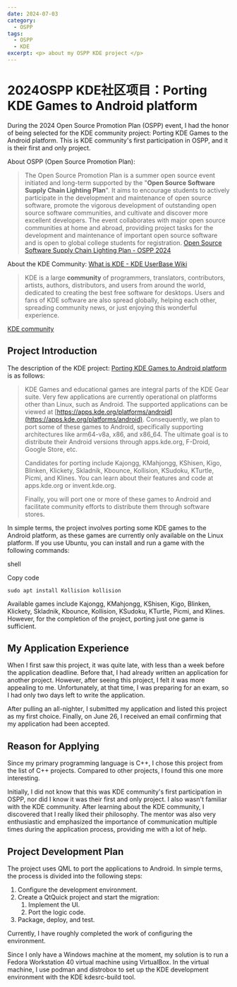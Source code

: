 ```yaml
---
date: 2024-07-03
category:
  - OSPP
tags:
  - OSPP
  - KDE
excerpt: <p> about my OSPP KDE project </p>
---
```



# 2024OSPP KDE社区项目：Porting KDE Games to Android platform

During the 2024 Open Source Promotion Plan (OSPP) event, I had the honor of being selected for the KDE community project: Porting KDE Games to the Android platform. This is KDE community's first participation in OSPP, and it is their first and only project.

About OSPP (Open Source Promotion Plan):

> The Open Source Promotion Plan is a summer open source event initiated and long-term supported by the "**Open Source Software Supply Chain Lighting Plan**". It aims to encourage students to actively participate in the development and maintenance of open source software, promote the vigorous development of outstanding open source software communities, and cultivate and discover more excellent developers. The event collaborates with major open source communities at home and abroad, providing project tasks for the development and maintenance of important open source software and is open to global college students for registration. [Open Source Software Supply Chain Lighting Plan - OSPP 2024](https://summer-ospp.ac.cn/?lang=en)

About the KDE Community: [What is KDE - KDE UserBase Wiki](https://userbase.kde.org/What_is_KDE/zh-cn)

> KDE is a large **community** of programmers, translators, contributors, artists, authors, distributors, and users from around the world, dedicated to creating the best free software for desktops. Users and fans of KDE software are also spread globally, helping each other, spreading community news, or just enjoying this wonderful experience.

[KDE community](https://kde.org/zh-cn/)

## Project Introduction

The description of the KDE project: [Porting KDE Games to Android platform](https://summer-ospp.ac.cn/org/prodetail/24b5c0531?list=org&navpage=org) is as follows:

> KDE Games and educational games are integral parts of the KDE Gear suite. Very few applications are currently operational on platforms other than Linux, such as Android. The supported applications can be viewed at [https://apps.kde.org/platforms/android](https://apps.kde.org/platforms/android). Consequently, we plan to port some of these games to Android, specifically supporting architectures like arm64-v8a, x86, and x86_64. The ultimate goal is to distribute their Android versions through apps.kde.org, F-Droid, Google Store, etc.
> 
> Candidates for porting include Kajongg, KMahjongg, KShisen, Kigo, Blinken, Klickety, Skladnik, Kbounce, Kollision, KSudoku, KTurtle, Picmi, and Klines. You can learn about their features and code at apps.kde.org or invent.kde.org.
> 
> Finally, you will port one or more of these games to Android and facilitate community efforts to distribute them through software stores.

In simple terms, the project involves porting some KDE games to the Android platform, as these games are currently only available on the Linux platform. If you use Ubuntu, you can install and run a game with the following commands:

shell

Copy code

`sudo apt install Kollision kollision`

Available games include Kajongg, KMahjongg, KShisen, Kigo, Blinken, Klickety, Skladnik, Kbounce, Kollision, KSudoku, KTurtle, Picmi, and Klines. However, for the completion of the project, porting just one game is sufficient.

## My Application Experience

When I first saw this project, it was quite late, with less than a week before the application deadline. Before that, I had already written an application for another project. However, after seeing this project, I felt it was more appealing to me. Unfortunately, at that time, I was preparing for an exam, so I had only two days left to write the application.

After pulling an all-nighter, I submitted my application and listed this project as my first choice. Finally, on June 26, I received an email confirming that my application had been accepted.

## Reason for Applying

Since my primary programming language is C++, I chose this project from the list of C++ projects. Compared to other projects, I found this one more interesting.

Initially, I did not know that this was KDE community's first participation in OSPP, nor did I know it was their first and only project. I also wasn't familiar with the KDE community. After learning about the KDE community, I discovered that I really liked their philosophy. The mentor was also very enthusiastic and emphasized the importance of communication multiple times during the application process, providing me with a lot of help.

## Project Development Plan

The project uses QML to port the applications to Android. In simple terms, the process is divided into the following steps:

1. Configure the development environment.
2. Create a QtQuick project and start the migration:
    1. Implement the UI.
    2. Port the logic code.
3. Package, deploy, and test.

Currently, I have roughly completed the work of configuring the environment.

Since I only have a Windows machine at the moment, my solution is to run a Fedora Workstation 40 virtual machine using VirtualBox. In the virtual machine, I use podman and distrobox to set up the KDE development environment with the KDE kdesrc-build tool.